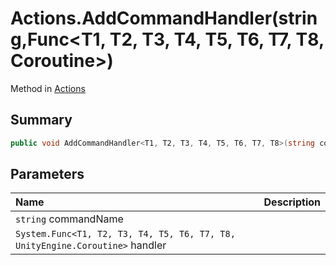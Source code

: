 # Actions.AddCommandHandler(string,Func<T1, T2, T3, T4, T5, T6, T7, T8, Coroutine>)

Method in [Actions](/docs/api/csharp/yarn.unity.actions.md)

## Summary



```csharp
public void AddCommandHandler<T1, T2, T3, T4, T5, T6, T7, T8>(string commandName, Func<T1, T2, T3, T4, T5, T6, T7, T8, Coroutine> handler);
```

## Parameters

|Name|Description|
|:---|:---|
|`string` commandName||
|`System.Func<T1, T2, T3, T4, T5, T6, T7, T8, UnityEngine.Coroutine>` handler||

